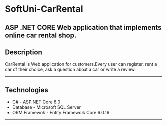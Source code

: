 # SoftUni-CarRental
ASP .NET CORE Web application that implements online car rental shop.
---

## Description
CarRental is Web application for customers.Every user can register, rent a car of their choice, ask a question about a car or write a review.

---

## Technologies
- C# - ASP.NET Core 6.0
- Database - Microsoft SQL Server
- ORM Framewok - Entity Framework Core 6.0.16
  
---
